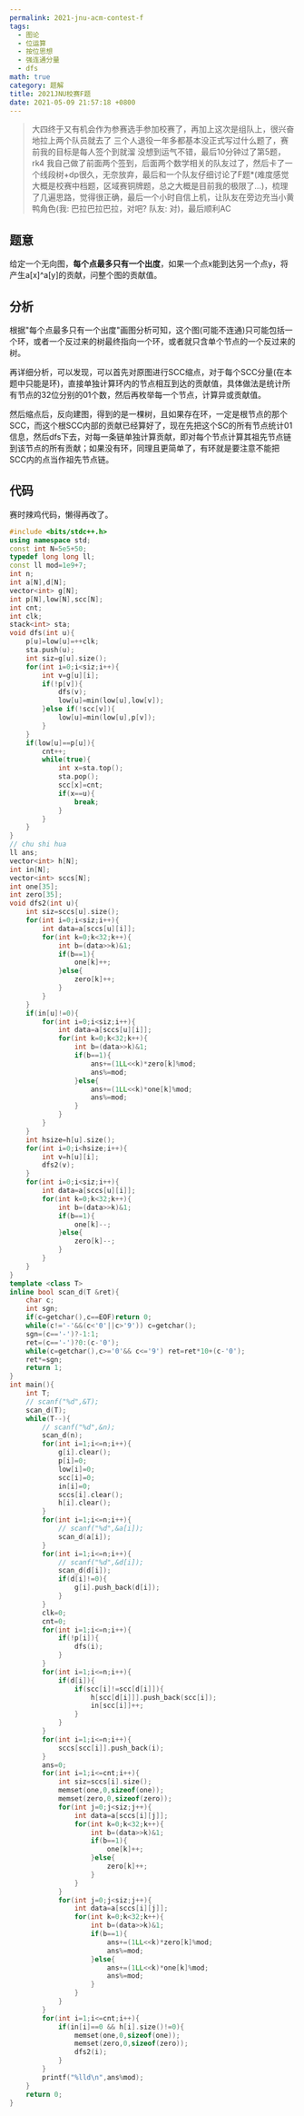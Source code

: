 ```yaml
---
permalink: 2021-jnu-acm-contest-f
tags: 
  - 图论
  - 位运算
  - 按位思想
  - 强连通分量
  - dfs
math: true
category: 题解
title: 2021JNU校赛F题
date: 2021-05-09 21:57:18 +0800
---
```


> 大四终于又有机会作为参赛选手参加校赛了，再加上这次是组队上，很兴奋地拉上两个队员就去了
> 三个人退役一年多都基本没正式写过什么题了，赛前我的目标是每人签个到就溜
> 没想到运气不错，最后10分钟过了第5题，rk4
> 我自己做了前面两个签到，后面两个数学相关的队友过了，然后卡了一个线段树+dp很久，无奈放弃，最后和一个队友仔细讨论了F题*(难度感觉大概是校赛中档题，区域赛铜牌题，总之大概是目前我的极限了...)，梳理了几遍思路，觉得很正确，最后一个小时自信上机，让队友在旁边充当小黄鸭角色(我: 巴拉巴拉巴拉，对吧? 队友: 对)，最后顺利AC

## 题意

给定一个无向图，**每个点最多只有一个出度**，如果一个点x能到达另一个点y，将产生a[x]^a[y]的贡献，问整个图的贡献值。

## 分析

根据"每个点最多只有一个出度"画图分析可知，这个图(可能不连通)只可能包括一个环，或者一个反过来的树最终指向一个环，或者就只含单个节点的一个反过来的树。

再详细分析，可以发现，可以首先对原图进行SCC缩点，对于每个SCC分量(在本题中只能是环)，直接单独计算环内的节点相互到达的贡献值，具体做法是统计所有节点的32位分别的01个数，然后再枚举每一个节点，计算异或贡献值。

然后缩点后，反向建图，得到的是一棵树，且如果存在环，一定是根节点的那个SCC，而这个根SCC内部的贡献已经算好了，现在先把这个SC的所有节点统计01信息，然后dfs下去，对每一条链单独计算贡献，即对每个节点计算其祖先节点链到该节点的所有贡献；如果没有环，同理且更简单了，有环就是要注意不能把SCC内的点当作祖先节点链。

## 代码

赛时辣鸡代码，懒得再改了。

```cpp
#include <bits/stdc++.h>
using namespace std;
const int N=5e5+50;
typedef long long ll;
const ll mod=1e9+7;
int n;
int a[N],d[N];
vector<int> g[N];
int p[N],low[N],scc[N];
int cnt;
int clk;
stack<int> sta;
void dfs(int u){
	p[u]=low[u]=++clk;
	sta.push(u);
	int siz=g[u].size();
	for(int i=0;i<siz;i++){
		int v=g[u][i];
		if(!p[v]){
			dfs(v);
			low[u]=min(low[u],low[v]);
		}else if(!scc[v]){
			low[u]=min(low[u],p[v]);
		}
	}
	if(low[u]==p[u]){
		cnt++;
		while(true){
			int x=sta.top();
			sta.pop();
			scc[x]=cnt;
			if(x==u){
				break;
			}
		}
	}
}
// chu shi hua
ll ans;
vector<int> h[N];
int in[N];
vector<int> sccs[N];
int one[35];
int zero[35];
void dfs2(int u){
	int siz=sccs[u].size();
	for(int i=0;i<siz;i++){
		int data=a[sccs[u][i]];
		for(int k=0;k<32;k++){
			int b=(data>>k)&1;
			if(b==1){
				one[k]++;
			}else{
				zero[k]++;
			}
		}
	}
	if(in[u]!=0){
		for(int i=0;i<siz;i++){
			int data=a[sccs[u][i]];
			for(int k=0;k<32;k++){
				int b=(data>>k)&1;
				if(b==1){
					ans+=(1LL<<k)*zero[k]%mod;
					ans%=mod;
				}else{
					ans+=(1LL<<k)*one[k]%mod;
					ans%=mod;
				}
			}
		}
	}
	int hsize=h[u].size();
	for(int i=0;i<hsize;i++){
		int v=h[u][i];
		dfs2(v);
	}
	for(int i=0;i<siz;i++){
		int data=a[sccs[u][i]];
		for(int k=0;k<32;k++){
			int b=(data>>k)&1;
			if(b==1){
				one[k]--;
			}else{
				zero[k]--;
			}
		}
	}
}
template <class T>
inline bool scan_d(T &ret){
	char c;
	int sgn;
	if(c=getchar(),c==EOF)return 0;
	while(c!='-'&&(c<'0'||c>'9')) c=getchar();
	sgn=(c=='-')?-1:1;
	ret=(c=='-')?0:(c-'0');
	while(c=getchar(),c>='0'&& c<='9') ret=ret*10+(c-'0');
	ret*=sgn;
	return 1;
}
int main(){
	int T;
	// scanf("%d",&T);
	scan_d(T);
	while(T--){
		// scanf("%d",&n);
		scan_d(n);
		for(int i=1;i<=n;i++){
			g[i].clear();
			p[i]=0;
			low[i]=0;
			scc[i]=0;
			in[i]=0;
			sccs[i].clear();
			h[i].clear();
		}
		for(int i=1;i<=n;i++){
			// scanf("%d",&a[i]);
			scan_d(a[i]);
		}
		for(int i=1;i<=n;i++){
			// scanf("%d",&d[i]);
			scan_d(d[i]);
			if(d[i]!=0){
				g[i].push_back(d[i]);
			}
		}
		clk=0;
		cnt=0;
		for(int i=1;i<=n;i++){
			if(!p[i]){
				dfs(i);
			}
		}
		for(int i=1;i<=n;i++){
			if(d[i]){
				if(scc[i]!=scc[d[i]]){
					h[scc[d[i]]].push_back(scc[i]);
					in[scc[i]]++;
				}	
			}
		}
		for(int i=1;i<=n;i++){
			sccs[scc[i]].push_back(i);
		}	
		ans=0;
		for(int i=1;i<=cnt;i++){
			int siz=sccs[i].size();
			memset(one,0,sizeof(one));
			memset(zero,0,sizeof(zero));
			for(int j=0;j<siz;j++){
				int data=a[sccs[i][j]];
				for(int k=0;k<32;k++){
					int b=(data>>k)&1;
					if(b==1){
						one[k]++;
					}else{
						zero[k]++;
					}
				}
			}
			for(int j=0;j<siz;j++){
				int data=a[sccs[i][j]];
				for(int k=0;k<32;k++){
					int b=(data>>k)&1;
					if(b==1){
						ans+=(1LL<<k)*zero[k]%mod;
						ans%=mod;
					}else{
						ans+=(1LL<<k)*one[k]%mod;
						ans%=mod;
					}
				}
			}
		}
		for(int i=1;i<=cnt;i++){
			if(in[i]==0 && h[i].size()!=0){
				memset(one,0,sizeof(one));
				memset(zero,0,sizeof(zero));
				dfs2(i);
			}
		}
		printf("%lld\n",ans%mod);
	}
	return 0;
}
```